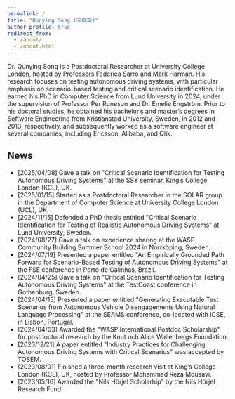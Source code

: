 ```yaml
---
permalink: /
title: "Qunying Song (宋群英)"
author_profile: true
redirect_from: 
  - /about/
  - /about.html
---
```



Dr. Qunying Song is a Postdoctoral Researcher at University College London, hosted by Professors Federica Sarro and Mark Harman. His research focuses on testing autonomous driving systems, with particular emphasis on scenario-based testing and critical scenario identification. He earned his PhD in Computer Science from Lund University in 2024, under the supervision of Professor Per Runeson and Dr. Emelie Engström. Prior to his doctoral studies, he obtained his bachelor’s and master’s degrees in Software Engineering from Kristianstad University, Sweden, in 2012 and 2013, respectively, and subsequently worked as a software engineer at several companies, including Ericsson, Alibaba, and Qlik.

## News

- [2025/04/08] Gave a talk on "Critical Scenario Identification for Testing Autonomous Driving Systems" at the SSY seminar, King’s College London (KCL), UK.
- [2025/01/15] Started as a Postdoctoral Researcher in the SOLAR group in the Department of Computer Science at University College London (UCL), UK.
- [2024/11/15] Defended a PhD thesis entitled "Critical Scenario Identification for Testing of Realistic Autonomous Driving Systems" at Lund University, Sweden.
- [2024/08/27] Gave a talk on experience sharing at the WASP Community Building Summer School 2024 in Norrköping, Sweden.  
- [2024/07/19] Presented a paper entitled "An Empirically Grounded Path Forward for Scenario-Based Testing of Autonomous Driving Systems" at the FSE conference in Porto de Galinhas, Brazil.
- [2024/04/25] Gave a talk on "Critical Scenario Identification for Testing Autonomous Driving Systems" at the TestCoast conference in Gothenburg, Sweden.
- [2024/04/15] Presented a paper entitled "Generating Executable Test Scenarios from Autonomous Vehicle Disengagements Using Natural Language Processing" at the SEAMS conference, co-located with ICSE, in Lisbon, Portugal.
- [2024/04/03] Awarded the "WASP International Postdoc Scholarship" for postdoctoral research by the Knut och Alice Wallenbergs Foundation.
- [2023/12/21] A paper entitled "Industry Practices for Challenging Autonomous Driving Systems with Critical Scenarios" was accepted by TOSEM.  
- [2023/08/01] Finished a three-month research visit at King’s College London (KCL), UK, hosted by Professor Mohammad Reza Mousavi.
- [2023/05/16] Awarded the "Nils Hörjel Scholarhip" by the Nils Hörjel Research Fund.
